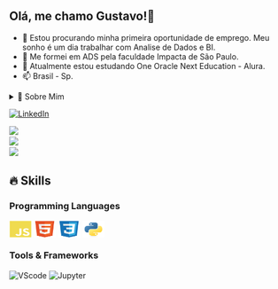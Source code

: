 ## Olá, me chamo Gustavo!👋
- 🔭 Estou procurando minha primeira oportunidade de emprego. Meu sonho é um dia trabalhar com Analise de Dados e BI.
- 🌱 Me formei em ADS pela faculdade Impacta de São Paulo.
- 💬 Atualmente estou estudando One Oracle Next Education - Alura.
- 📫 Brasil - Sp. 
<!-- Dropdown -->
<details>
  <summary>🎯 Sobre Mim</summary>
Profissional com mais de 9 anos de experiência em atendimento ao cliente, gestão de processos e compras, com atuação estratégica na área de Tecnologia. Minha trajetória profissional me permitiu desenvolver habilidades fundamentais como comunicação eficaz, pensamento analítico, resolução de problemas e negociação, sempre com foco em resultados.
  
___

📌 Experiência & Impacto
  
🔹 Gestão Estratégica de Compras – Implementação de dashboards e ferramentas de controle para otimizar negociações e reduzir custos.

🔹 Eficiência em Processos – Criação de planilhas inteligentes para validação de pedidos e análise de consumo, reduzindo desperdícios.

🔹 Redução de Custos & Sustentabilidade – Estratégias eficazes de negociação e substituição de insumos (ex.: redução de 8,4% no custo do papel sulfite e economia de 50% na substituição de copos descartáveis por canecas de inox).

🔹 Controle de Estoques – Implantação de sistemas de monitoramento, inventário e auditoria para garantir melhor gestão e evitar compras desnecessárias.

🔹 Inovação em Tecnologia – Desenvolvimento de ferramentas no Google Sheets e Power BI para análise e gestão de compras.

____
📌 Como Posso Contribuir?

Com experiência em compras e tecnologia, sou capaz de transformar desafios em soluções estratégicas. Meu foco é aprimorar processos, gerar economia e garantir eficiência operacional.

___

📌 Habilidades Técnicas

✔ Excel Avançado | Power BI | Google Sheets

✔ Gestão de Compras & Fornecedores

✔ Análise de Dados & Processos

✔ Negociação & Redução de Custos

✔ Automação de Planilhas & Indicadores

</details>
 

[![LinkedIn](https://img.shields.io/badge/LinkedIn-0077B5?style=for-the-badge&logo=linkedin&logoColor=white)](https://www.linkedin.com/in/gustavo-teodoro-446a8099/) 



![]((https://github-readme-stats.vercel.app/api?username=GustavoTeodoro10&show_icons=true&theme=transparent))<br/>
![](https://nirzak-streak-stats.vercel.app/?user=GustavoTeodoro10&theme=transparent_border=false)<br/>
![](https://github-readme-stats.vercel.app/api/top-langs/?username=GustavoTeodoro10&theme=transparent_border=false&include_all_commits=false&count_private=true&layout=compact)


## 🔥 Skills
<!-- Skills: Programming Languages -->
  <div style="flex-basis: 48%;">
    <h3>Programming Languages</h3>
    <img align="center" alt="Js" height="30" width="40" src="https://raw.githubusercontent.com/devicons/devicon/master/icons/javascript/javascript-plain.svg">
    <img align="center" alt="HTML" height="30" width="40" src="https://raw.githubusercontent.com/devicons/devicon/master/icons/html5/html5-original.svg">
    <img align="center" alt="CSS" height="30" width="40" src="https://raw.githubusercontent.com/devicons/devicon/master/icons/css3/css3-original.svg">
    <img align="center" alt="Python" height="30" width="40" src="https://raw.githubusercontent.com/devicons/devicon/master/icons/python/python-original.svg">
  
  <!-- Skills: Tools & Frameworks -->
  <div style="flex-basis: 48%;">
    <h3>Tools & Frameworks</h3>
    <img align="center" alt="VScode" height="30" width="40" src="https://cdn.jsdelivr.net/gh/devicons/devicon/icons/vscode/vscode-original.svg">
    <img align="center" alt="Jupyter" height="30" width="40" src="https://cdn.jsdelivr.net/gh/devicons/devicon/icons/jupyter/jupyter-original.svg">

  

